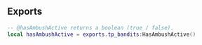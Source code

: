 ## Exports


```lua
-- @hasAmbushActive returns a boolean (true / false).
local hasAmbushActive = exports.tp_bandits:HasAmbushActive()
```
